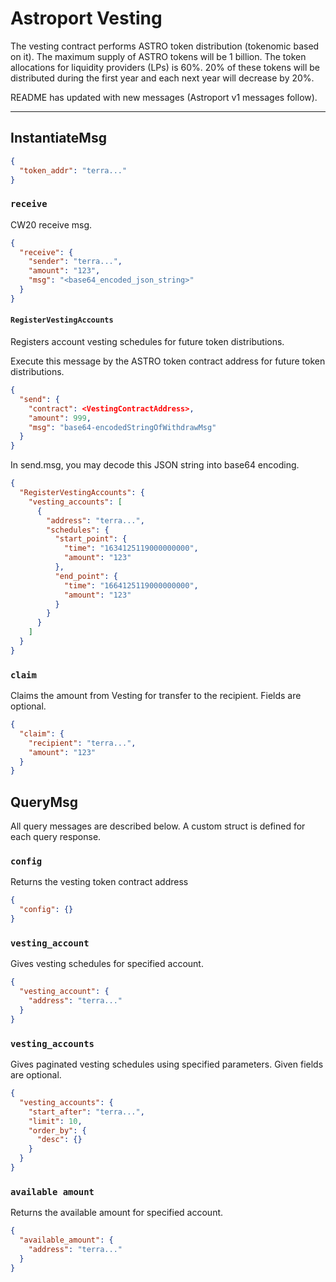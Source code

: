 # Astroport Vesting

The vesting contract performs ASTRO token distribution (tokenomic based on it). The maximum supply of ASTRO tokens will be 1 billion. The token allocations for liquidity providers (LPs) is 60%. 20% of these tokens will be distributed during the first year and each next year will decrease by 20%.

README has updated with new messages (Astroport v1 messages follow).

---

## InstantiateMsg

```json
{
  "token_addr": "terra..."
}
```


### `receive`

CW20 receive msg.

```json
{
  "receive": {
    "sender": "terra...",
    "amount": "123",
    "msg": "<base64_encoded_json_string>"
  }
}
```

#### `RegisterVestingAccounts`

Registers account vesting schedules for future token distributions.

Execute this message by the ASTRO token contract address for future token distributions.
```json
{
  "send": {
    "contract": <VestingContractAddress>,
    "amount": 999,
    "msg": "base64-encodedStringOfWithdrawMsg"
  }
}
```

In send.msg, you may decode this JSON string into base64 encoding.
```json
{
  "RegisterVestingAccounts": {
    "vesting_accounts": [
      {
        "address": "terra...",
        "schedules": {
          "start_point": {
            "time": "1634125119000000000",
            "amount": "123"
          },
          "end_point": {
            "time": "1664125119000000000",
            "amount": "123"
          }
        }
      }
    ]
  }
}
```

### `claim`

Claims the amount from Vesting for transfer to the recipient. Fields are optional.

```json
{
  "claim": {
    "recipient": "terra...",
    "amount": "123"
  }
}
```

## QueryMsg

All query messages are described below. A custom struct is defined for each query response.

### `config`

Returns the vesting token contract address

```json
{
  "config": {}
}
```

### `vesting_account`

Gives vesting schedules for specified account.

```json
{
  "vesting_account": {
    "address": "terra..."
  }
}
```

### `vesting_accounts`

Gives paginated vesting schedules using specified parameters. Given fields are optional.

```json
{
  "vesting_accounts": {
    "start_after": "terra...",
    "limit": 10,
    "order_by": {
      "desc": {}
    }
  }
}
```

### `available amount`

Returns the available amount for specified account.

```json
{
  "available_amount": {
    "address": "terra..."
  }
}
```